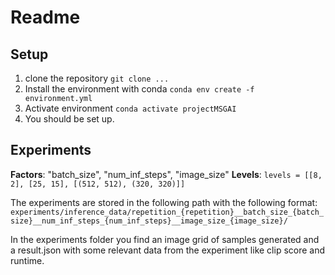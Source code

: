 # Readme
## Setup

1. clone the repository `git clone ...`
2. Install the environment with conda `conda env create -f environment.yml`
3. Activate environment `conda activate projectMSGAI`
4. You should be set up.


## Experiments

**Factors**: "batch_size", "num_inf_steps", "image_size"
**Levels**: `levels = [[8, 2], [25, 15], [(512, 512), (320, 320)]]`

The experiments are stored in the following path with the following format:
`experiments/inference_data/repetition_{repetition}__batch_size_{batch_size}__num_inf_steps_{num_inf_steps}__image_size_{image_size}/`

In the experiments folder you find an image grid of samples generated and a result.json with some relevant data from the experiment like clip score and runtime.
